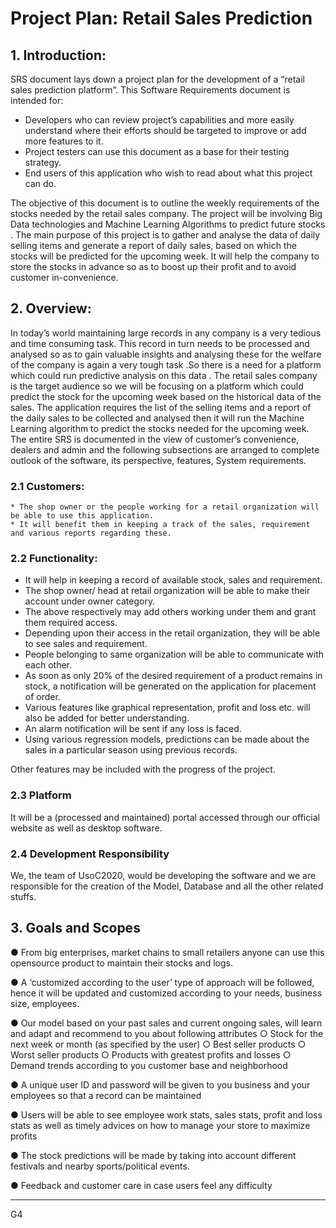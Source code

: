 # Project Plan: Retail Sales Prediction

## 1. Introduction:

SRS document lays down a project plan for the development of a “retail sales prediction platform”.
This Software Requirements document is intended for: 

- Developers who can review project’s capabilities and more easily understand where their efforts should be targeted to improve or add more features to it.
- Project testers can use this document as a base for their testing strategy. 
- End users of this application who wish to read about what this project can do.

The objective of this document is to outline the weekly requirements of the stocks needed by the retail sales company. The project will be involving Big Data technologies and  Machine Learning Algorithms to predict future stocks . The main purpose of this project is to gather and analyse the data of daily selling items and generate a report of daily sales, based on which the stocks will be  predicted for the upcoming week. It will help the company to store the stocks in advance so as to boost up their profit and to avoid customer in-convenience.

## 2. Overview:

In today’s world maintaining large records in any company is a very tedious and time consuming task. 
This record in turn needs to be processed and analysed so as to gain valuable insights and analysing these for the welfare of the company is again a very tough task .So there is a need for a platform which could run predictive analysis on this data . The retail sales company is the target audience so we will be focusing on a platform which could predict the stock for the upcoming week based on the historical data of the sales. The application requires the list of the selling items and a report of the daily sales to be collected and analysed then it will run the Machine Learning algorithm to predict the stocks needed for the upcoming week. The entire SRS is documented in the view of customer’s convenience, dealers and admin and the following subsections are arranged to complete outlook of the software, its perspective, features, System requirements.

### 2.1 Customers:

    * The shop owner or the people working for a retail organization will be able to use this application.
    * It will benefit them in keeping a track of the sales, requirement and various reports regarding these.

### 2.2 Functionality:

- It will help in keeping a record of available stock, sales and requirement.
- The shop owner/ head at retail organization will be able to make their account under owner category.
- The above respectively may add others working under them and grant them required access.
- Depending upon their access in the retail organization, they will be able to see sales and requirement.
- People belonging to same organization will be able to communicate with each other.
- As soon as only 20% of the desired requirement of a product remains in stock, a notification will be generated on the application for placement of order.
- Various features like graphical representation, profit and loss etc. will also be added for better understanding.
- An alarm notification will be sent if any loss is faced.
- Using various regression models, predictions can be made about the sales in a particular season using previous records.

Other features may be included with the progress of the project.

### 2.3 Platform

It will be a (processed and maintained) portal accessed through our official website as well as desktop software.  

### 2.4 Development Responsibility

We, the team of UsoC2020, would be developing the software and we are responsible for the creation of the Model, Database and all the other related stuffs.

## 3. Goals and Scopes

  ●	From big enterprises, market chains to small retailers anyone can use this opensource product to maintain their stocks and logs.
  
  ●	A ‘customized according to the user’ type of approach will be followed, hence it will be updated and customized according to your     needs, business size, employees.
  
  ●	Our model based on your past sales and current ongoing sales, will learn and adapt and recommend to you about following attributes 
    ○	Stock for the next week or month (as specified by the user)
    ○	Best seller products
    ○	Worst seller products
    ○	Products with greatest profits and losses
    ○	Demand trends according to you customer base and neighborhood
  
  ●	 A unique user ID and password will be given to you business and your employees so that a record can be maintained 
  
  ●	Users will be able to see employee work stats, sales stats, profit and loss stats as well as timely advices on how to manage your     store to maximize profits
  
  ●	The stock predictions will be made by taking into account different festivals and nearby sports/political events.
  
  ●	Feedback and customer care in case users feel any difficulty   

--------------------------------------------------------------------------
G4
